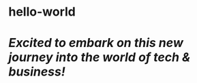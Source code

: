 # hello-world
<h1><em>Excited to embark on this new journey into the world of tech & business!</em></h1>
